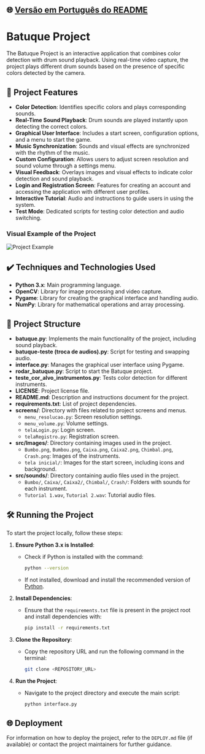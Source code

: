 ## 🌐 [Versão em Português do README](README.md)

# Batuque Project

The Batuque Project is an interactive application that combines color detection with drum sound playback. Using real-time video capture, the project plays different drum sounds based on the presence of specific colors detected by the camera.

## 🔨 Project Features

- **Color Detection**: Identifies specific colors and plays corresponding sounds.
- **Real-Time Sound Playback**: Drum sounds are played instantly upon detecting the correct colors.
- **Graphical User Interface**: Includes a start screen, configuration options, and a menu to start the game.
- **Music Synchronization**: Sounds and visual effects are synchronized with the rhythm of the music.
- **Custom Configuration**: Allows users to adjust screen resolution and sound volume through a settings menu.
- **Visual Feedback**: Overlays images and visual effects to indicate color detection and sound playback.
- **Login and Registration Screen**: Features for creating an account and accessing the application with different user profiles.
- **Interactive Tutorial**: Audio and instructions to guide users in using the system.
- **Test Mode**: Dedicated scripts for testing color detection and audio switching.

### Visual Example of the Project

![Project Example](src/Images/tela_inicial/exemplo.png)  <!-- Replace with the path to the example image if available -->

## ✔️ Techniques and Technologies Used

- **Python 3.x**: Main programming language.
- **OpenCV**: Library for image processing and video capture.
- **Pygame**: Library for creating the graphical interface and handling audio.
- **NumPy**: Library for mathematical operations and array processing.

## 📁 Project Structure

- **batuque.py**: Implements the main functionality of the project, including sound playback.
- **batuque-teste (troca de audios).py**: Script for testing and swapping audio.
- **interface.py**: Manages the graphical user interface using Pygame.
- **rodar_batuque.py**: Script to start the Batuque project.
- **teste_cor_alvo_instrumentos.py**: Tests color detection for different instruments.
- **LICENSE**: Project license file.
- **README.md**: Description and instructions document for the project.
- **requirements.txt**: List of project dependencies.
- **screens/**: Directory with files related to project screens and menus.
    - `menu_resolucao.py`: Screen resolution settings.
    - `menu_volume.py`: Volume settings.
    - `telaLogin.py`: Login screen.
    - `telaRegistro.py`: Registration screen.
- **src/Images/**: Directory containing images used in the project.
    - `Bumbo.png`, `Bumbou.png`, `Caixa.png`, `Caixa2.png`, `Chimbal.png`, `Crash.png`: Images of the instruments.
    - `tela inicial/`: Images for the start screen, including icons and background.
- **src/sounds/**: Directory containing audio files used in the project.
    - `Bumbo/`, `Caixa/`, `Caixa2/`, `Chimbal/`, `Crash/`: Folders with sounds for each instrument.
    - `Tutorial 1.wav`, `Tutorial 2.wav`: Tutorial audio files.

## 🛠️ Running the Project

To start the project locally, follow these steps:

1. **Ensure Python 3.x is Installed**:
    - Check if Python is installed with the command:

      ```bash
      python --version
      ```

    - If not installed, download and install the recommended version of [Python](https://www.python.org/).

2. **Install Dependencies**:
    - Ensure that the `requirements.txt` file is present in the project root and install dependencies with:

      ```bash
      pip install -r requirements.txt
      ```

3. **Clone the Repository**:
    - Copy the repository URL and run the following command in the terminal:

      ```bash
      git clone <REPOSITORY_URL>
      ```

4. **Run the Project**:
    - Navigate to the project directory and execute the main script:

      ```bash
      python interface.py
      ```

## 🌐 Deployment

For information on how to deploy the project, refer to the `DEPLOY.md` file (if available) or contact the project maintainers for further guidance.
